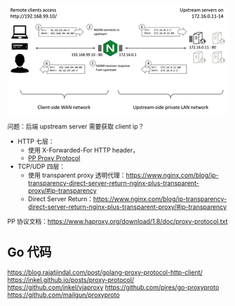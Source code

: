 



![nginx-reverse-proxy-packet-flow](./images/nginx-reverse-proxy-packet-flow.png)

问题：后端 upstream server 需要获取 client ip？

* HTTP 七层：
  * 使用 X-Forwarded-For HTTP header，
  * [PP Proxy Protocol](https://docs.nginx.com/nginx/admin-guide/load-balancer/using-proxy-protocol/)
* TCP/UDP 四层：
  * 使用 transparent proxy 透明代理：https://www.nginx.com/blog/ip-transparency-direct-server-return-nginx-plus-transparent-proxy/#ip-transparency
  * Direct Server Return：https://www.nginx.com/blog/ip-transparency-direct-server-return-nginx-plus-transparent-proxy/#ip-transparency


PP 协议文档：https://www.haproxy.org/download/1.8/doc/proxy-protocol.txt



# Go 代码
https://blog.rajatjindal.com/post/golang-proxy-protocol-http-client/
https://inkel.github.io/posts/proxy-protocol/
https://github.com/inkel/viaproxy
https://github.com/pires/go-proxyproto
https://github.com/mailgun/proxyproto
